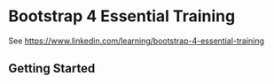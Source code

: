 # Bootstrap 4 Essential Training

See https://www.linkedin.com/learning/bootstrap-4-essential-training

## Getting Started



